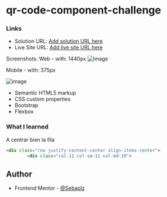 # qr-code-component-challenge

### Links

- Solution URL: [Add solution URL here](https://your-solution-url.com)
- Live Site URL: [Add live site URL here](https://your-live-site-url.com)

Screenshots:
Web - with: 1440px
![image](https://user-images.githubusercontent.com/51845541/190842656-f4856f6c-9eb9-4438-999f-b9a276ac9668.png)

Mobile - with: 375px

![image](https://user-images.githubusercontent.com/51845541/190842631-6118e0e4-f18c-40f7-8ed2-7bc4732145b5.png)


- Semantic HTML5 markup
- CSS custom properties
- Bootstrap
- Flexbox

### What I learned
A centrar bien la fila
```html
<div class="row justify-content-center align-items-center">
        <div class="col-12 col-sm-11 col-md-10">
```


## Author
- Frontend Mentor - [@Sebaplz](https://www.frontendmentor.io/profile/Sebaplz)
